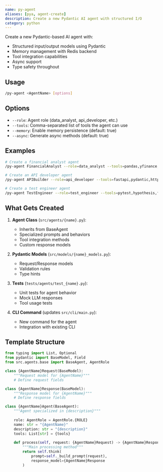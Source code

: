 ```yaml
---
name: py-agent
aliases: [pya, agent-create]
description: Create a new Pydantic AI agent with structured I/O
category: python
---
```


Create a new Pydantic-based AI agent with:
- Structured input/output models using Pydantic
- Memory management with Redis backend
- Tool integration capabilities
- Async support
- Type safety throughout

## Usage
```bash
/py-agent <AgentName> [options]
```

## Options
- `--role`: Agent role (data_analyst, api_developer, etc.)
- `--tools`: Comma-separated list of tools the agent can use
- `--memory`: Enable memory persistence (default: true)
- `--async`: Generate async methods (default: true)

## Examples
```bash
# Create a financial analyst agent
/py-agent FinancialAnalyst --role=data_analyst --tools=pandas,yfinance,plotly

# Create an API developer agent
/py-agent APIBuilder --role=api_developer --tools=fastapi,pydantic,httpx

# Create a test engineer agent
/py-agent TestEngineer --role=test_engineer --tools=pytest,hypothesis,faker
```

## What Gets Created

1. **Agent Class** (`src/agents/{name}.py`):
   - Inherits from BaseAgent
   - Specialized prompts and behaviors
   - Tool integration methods
   - Custom response models

2. **Pydantic Models** (`src/models/{name}_models.py`):
   - Request/Response models
   - Validation rules
   - Type hints

3. **Tests** (`tests/agents/test_{name}.py`):
   - Unit tests for agent behavior
   - Mock LLM responses
   - Tool usage tests

4. **CLI Command** (updates `src/cli/main.py`):
   - New command for the agent
   - Integration with existing CLI

## Template Structure
```python
from typing import List, Optional
from pydantic import BaseModel, Field
from src.agents.base import BaseAgent, AgentRole

class {AgentName}Request(BaseModel):
    """Request model for {AgentName}"""
    # Define request fields

class {AgentName}Response(BaseModel):
    """Response model for {AgentName}"""
    # Define response fields

class {AgentName}Agent(BaseAgent):
    """Agent specialized in {description}"""
    
    role: AgentRole = AgentRole.{ROLE}
    name: str = "{AgentName}"
    description: str = "{description}"
    tools: List[str] = {tools}
    
    def process(self, request: {AgentName}Request) -> {AgentName}Response:
        """Main processing method"""
        return self.think(
            prompt=self._build_prompt(request),
            response_model={AgentName}Response
        )
```